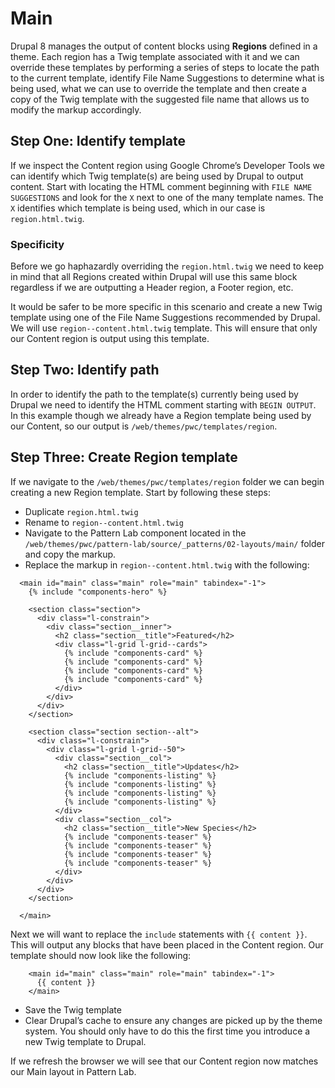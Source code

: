 # Main
Drupal 8 manages the output of content blocks using **Regions** defined in a theme.   Each region has a Twig template associated with it and we can override these templates by performing a series of steps to locate the path to the current template, identify File Name Suggestions to determine what is being used, what we can use to override the template and then create a copy of the Twig template with the suggested file name that allows us to modify the markup accordingly.

## Step One: Identify template
If we inspect the Content region using Google Chrome’s Developer Tools we can identify which Twig template(s) are being used by Drupal to output content.  Start with locating the HTML comment beginning with `FILE NAME SUGGESTIONS` and look for the `X` next to one of the many template names. The `X` identifies which template is being used, which in our case is `region.html.twig`.

### Specificity
Before we go haphazardly overriding the `region.html.twig` we need to keep in mind that all Regions created within Drupal will use this same block regardless if we are outputting a Header region, a Footer region, etc.

It would be safer to be more specific in this scenario and create a new Twig template using one of the File Name Suggestions recommended by Drupal.  We will use `region--content.html.twig` template.  This will ensure that only our Content region is output using this template.

## Step Two: Identify path
In order to identify the path to the template(s) currently being used by Drupal we need to identify the HTML comment starting with `BEGIN OUTPUT`.  In this example though we already have a Region template being used by our Content, so our output is `/web/themes/pwc/templates/region`.

## Step Three: Create Region template
If we navigate to the `/web/themes/pwc/templates/region` folder we can begin creating a new Region template.  Start by following these steps:

- Duplicate `region.html.twig`
- Rename to `region--content.html.twig`
- Navigate to the Pattern Lab component located in the `/web/themes/pwc/pattern-lab/source/_patterns/02-layouts/main/` folder and copy the markup.
- Replace the markup in `region--content.html.twig` with the following:

```
  <main id="main" class="main" role="main" tabindex="-1">
    {% include "components-hero" %}

    <section class="section">
      <div class="l-constrain">
        <div class="section__inner">
          <h2 class="section__title">Featured</h2>
          <div class="l-grid l-grid--cards">
            {% include "components-card" %}
            {% include "components-card" %}
            {% include "components-card" %}
            {% include "components-card" %}
          </div>
        </div>
      </div>
    </section>

    <section class="section section--alt">
      <div class="l-constrain">
        <div class="l-grid l-grid--50">
          <div class="section__col">
            <h2 class="section__title">Updates</h2>
            {% include "components-listing" %}
            {% include "components-listing" %}
            {% include "components-listing" %}
            {% include "components-listing" %}
          </div>
          <div class="section__col">
            <h2 class="section__title">New Species</h2>
            {% include "components-teaser" %}
            {% include "components-teaser" %}
            {% include "components-teaser" %}
            {% include "components-teaser" %}
          </div>
        </div>
      </div>
    </section>

  </main>
```

Next we will want to replace the `include` statements with `{{ content }}`.  This will output any blocks that have been placed in the Content region.  Our template should now look like the following:

```
    <main id="main" class="main" role="main" tabindex="-1">
      {{ content }}
    </main>
```

- Save the Twig template
- Clear Drupal’s cache to ensure any changes are picked up by the theme system.  You should only have to do this the first time you introduce a new Twig template to Drupal.

If we refresh the browser we will see that our Content region now matches our Main layout in Pattern Lab.
